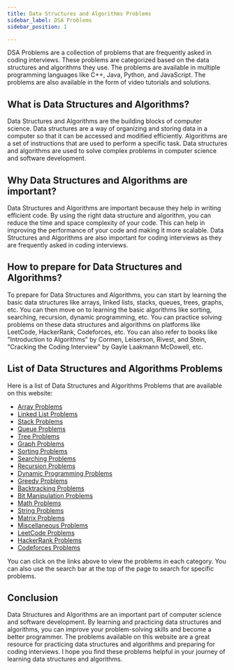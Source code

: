 ```yaml
---
title: Data Structures and Algorithms Problems
sidebar_label: DSA Problems
sidebar_position: 1

---
```


DSA Problems are a collection of problems that are frequently asked in coding interviews. These problems are categorized based on the data structures and algorithms they use. The problems are available in multiple programming languages like C++, Java, Python, and JavaScript. The problems are also available in the form of video tutorials and solutions.


## What is Data Structures and Algorithms?

Data Structures and Algorithms are the building blocks of computer science. Data structures are a way of organizing and storing data in a computer so that it can be accessed and modified efficiently. Algorithms are a set of instructions that are used to perform a specific task. Data structures and algorithms are used to solve complex problems in computer science and software development.

## Why Data Structures and Algorithms are important?

Data Structures and Algorithms are important because they help in writing efficient code. By using the right data structure and algorithm, you can reduce the time and space complexity of your code. This can help in improving the performance of your code and making it more scalable. Data Structures and Algorithms are also important for coding interviews as they are frequently asked in coding interviews.

## How to prepare for Data Structures and Algorithms?

To prepare for Data Structures and Algorithms, you can start by learning the basic data structures like arrays, linked lists, stacks, queues, trees, graphs, etc. You can then move on to learning the basic algorithms like sorting, searching, recursion, dynamic programming, etc. You can practice solving problems on these data structures and algorithms on platforms like LeetCode, HackerRank, Codeforces, etc. You can also refer to books like "Introduction to Algorithms" by Cormen, Leiserson, Rivest, and Stein, "Cracking the Coding Interview" by Gayle Laakmann McDowell, etc.

## List of Data Structures and Algorithms Problems

Here is a list of Data Structures and Algorithms Problems that are available on this website:

- [Array Problems](#)
- [Linked List Problems](#)
- [Stack Problems](#)
- [Queue Problems](#)
- [Tree Problems](#)
- [Graph Problems](#)
- [Sorting Problems](#)
- [Searching Problems](#)
- [Recursion Problems](#)
- [Dynamic Programming Problems](#)
- [Greedy Problems](#)
- [Backtracking Problems](#)
- [Bit Manipulation Problems](#)
- [Math Problems](#)
- [String Problems](#)
- [Matrix Problems](#)
- [Miscellaneous Problems](#)
- [LeetCode Problems](#)
- [HackerRank Problems](#)
- [Codeforces Problems](#)

You can click on the links above to view the problems in each category. You can also use the search bar at the top of the page to search for specific problems.

## Conclusion

Data Structures and Algorithms are an important part of computer science and software development. By learning and practicing data structures and algorithms, you can improve your problem-solving skills and become a better programmer. The problems available on this website are a great resource for practicing data structures and algorithms and preparing for coding interviews. I hope you find these problems helpful in your journey of learning data structures and algorithms.